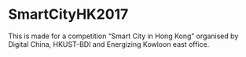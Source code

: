 # SmartCityHK2017
This is made for a competition “Smart City in Hong Kong” organised by Digital China, HKUST-BDI and Energizing Kowloon east office.
